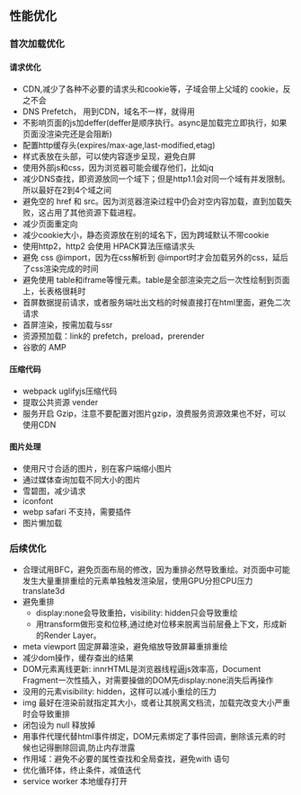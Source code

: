 ## 性能优化

### 首次加载优化

#### 请求优化
- CDN,减少了各种不必要的请求头和cookie等，子域会带上父域的 cookie，反之不会
- DNS Prefetch， 用到CDN，域名不一样，就得用
- 不影响页面的js加deffer(deffer是顺序执行。async是加载完立即执行，如果页面没渲染完还是会阻断)
- 配置http缓存头(expires/max-age,last-modified,etag)
- 样式表放在头部，可以使内容逐步呈现，避免白屏
- 使用外部js和css，因为浏览器可能会缓存他们，比如jq
- 减少DNS查找，即资源放同一个域下；但是http1.1会对同一个域有并发限制。所以最好在2到4个域之间
- 避免空的 href 和 src。因为浏览器渲染过程中仍会对空内容加载，直到加载失败，这占用了其他资源下载进程。
- 减少页面重定向
- 减少cookie大小，静态资源放在别的域名下，因为跨域默认不带cookie
- 使用http2，http2 会使用 HPACK算法压缩请求头
- 避免 css @import，因为在css解析到 @import时才会加载另外的css，延后了css渲染完成的时间
- 避免使用 table和iframe等慢元素。table是全部渲染完之后一次性绘制到页面上，长表格很耗时
- 首屏数据提前请求，或者服务端吐出文档的时候直接打在html里面，避免二次请求
- 首屏渲染，按需加载与ssr
- 资源预加载：link的 prefetch，preload，prerender
- 谷歌的 AMP
#### 压缩代码
- webpack uglifyjs压缩代码
- 提取公共资源 vender
- 服务开启 Gzip，注意不要配置对图片gzip，浪费服务资源效果也不好，可以使用CDN
#### 图片处理
- 使用尺寸合适的图片，别在客户端缩小图片
- 通过媒体查询加载不同大小的图片
- 雪碧图，减少请求
- iconfont
- webp safari 不支持，需要插件
- 图片懒加载

### 后续优化
- 合理试用BFC，避免页面布局的修改，因为重排必然导致重绘。对页面中可能发生大量重排重绘的元素单独触发渲染层，使用GPU分担CPU压力 translate3d
- 避免重排
  - display:none会导致重拍，visibility: hidden只会导致重绘
  - 用transform做形变和位移,通过绝对位移来脱离当前层叠上下文，形成新的Render Layer。
- meta viewport 固定屏幕渲染，避免缩放导致屏幕重排重绘
- 减少dom操作，缓存查出的结果
- DOM元素离线更新: innrHTML是浏览器线程逼js效率高，Document Fragment一次性插入，对需要操做的DOM先display:none消失后再操作
- 没用的元素visibility: hidden，这样可以减小重绘的压力
- img 最好在渲染前就指定其大小，或者让其脱离文档流，加载完改变大小严重时会导致重排
- 闭包设为 null 释放掉
- 用事件代理代替html事件绑定，DOM元素绑定了事件回调，删除该元素的时候也记得删除回调,防止内存泄露
- 作用域：避免不必要的属性查找和全局查找，避免with 语句
- 优化循环体，终止条件，减值迭代
- service worker 本地缓存打开